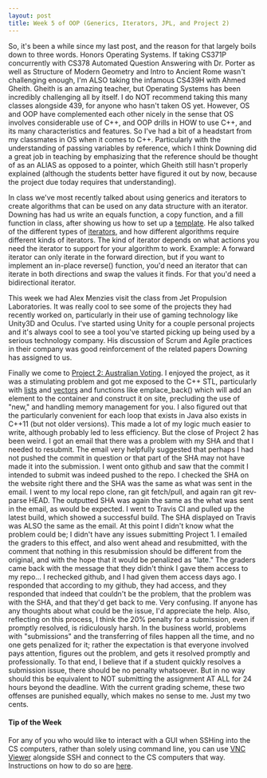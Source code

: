 ```yaml
---
layout: post
title: Week 5 of OOP (Generics, Iterators, JPL, and Project 2)
---
```


So, it's been a while since my last post, and the reason for that largely boils down to three words.
Honors Operating Systems.
If taking CS371P concurrently with CS378 Automated Question Answering with Dr. Porter as well as Structure of Modern Geometry and Intro to Ancient Rome wasn't challenging enough, I'm ALSO taking the infamous CS439H with Ahmed Gheith. Gheith is an amazing teacher, but Operating Systems has been incredibly challenging all by itself. I do NOT recommend taking this many classes alongside 439, for anyone who hasn't taken OS yet. However, OS and OOP have complemented each other nicely in the sense that OS involves considerable use of C++, and OOP drills in HOW to use C++, and its many characteristics and features. So I've had a bit of a headstart from my classmates in OS when it comes to C++. Particularly with the understanding of passing variables by reference, which I think Downing did a great job in teaching by emphasizing that the reference should be thought of as an ALIAS as opposed to a pointer, which Gheith still hasn't properly explained (although the students better have figured it out by now, because the project due today requires that understanding).

In class we've most recently talked about using generics and iterators to create algorithms that can be used on any data structure with an iterator. Downing has had us write an equals function, a copy function, and a fill function in class, after showing us how to set up a [template](http://www.codeproject.com/Articles/257589/An-Idiots-Guide-to-Cplusplus-Templates-Part). He also talked of the different types of [iterators](http://www.cplusplus.com/reference/iterator/), and how different algorithms require different kinds of iterators. The kind of iterator depends on what actions you need the iterator to support for your algorithm to work.
Example: A forward iterator can only iterate in the forward direction, but if you want to implement an in-place reverse() function, you'd need an iterator that can iterate in both directions and swap the values it finds. For that you'd need a bidirectional iterator.

This week we had Alex Menzies visit the class from Jet Propulsion Laboratories. It was really cool to see some of the projects they had recently worked on, particularly in their use of gaming technology like Unity3D and Oculus. I've started using Unity for a couple personal projects and it's always cool to see a tool you've started picking up being used by a serious technology company. His discussion of Scrum and Agile practices in their company was good reinforcement of the related papers Downing has assigned to us.

Finally we come to [Project 2: Australian Voting](http://uva.onlinejudge.org/index.php?option=com_onlinejudge&Itemid=8&category=13&page=show_problem&problem=1083). I enjoyed the project, as it was a stimulating problem and got me exposed to the C++ STL, particularly with [lists](http://www.cplusplus.com/reference/list/list/) and [vectors](http://www.cplusplus.com/reference/vector/vector/) and functions like emplace_back() which will add an element to the container and construct it on site, precluding the use of "new," and handling memory management for you. I also figured out that the particularly convenient for each loop that exists in Java also exists in C++11 (but not older versions). This made a lot of my logic much easier to write, although probably led to less efficiency.
But the close of Project 2 has been weird. I got an email that there was a problem with my SHA and that I needed to resubmit. The email very helpfully suggested that perhaps I had not pushed the commit in question or that part of the SHA may not have made it into the submission. I went onto github and saw that the commit I intended to submit was indeed pushed to the repo. I checked the SHA on the website right there and the SHA was the same as what was sent in the email. I went to my local repo clone, ran git fetch/pull, and again ran git rev-parse HEAD. The outputted SHA was again the same as the what was sent in the email, as would be expected. I went to Travis CI and pulled up the latest build, which showed a successful build. The SHA displayed on Travis was ALSO the same as the email. At this point I didn't know what the problem could be; I didn't have any issues submitting Project 1. I emailed the graders to this effect, and also went ahead and resubmitted, with the comment that nothing in this resubmission should be different from the original, and with the hope that it would be penalized as "late." The graders came back with the message that they didn't think I gave them access to my repo... I rechecked github, and I had given them access days ago. I responded that according to my github, they had access, and they responded that indeed that couldn't be the problem, that the problem was with the SHA, and that they'd get back to me. Very confusing. If anyone has any thoughts about what could be the issue, I'd appreciate the help.
Also, reflecting on this process, I think the 20% penalty for a submission, even if promptly resolved, is ridiculously harsh. In the business world, problems with "submissions" and the transferring of files happen all the time, and no one gets penalized for it; rather the expectation is that everyone involved pays attention, figures out the problem, and gets it resolved promptly and professionally. To that end, I believe that if a student quickly resolves a submission issue, there should be no penalty whatsoever. But in no way should this be equivalent to NOT submitting the assignment AT ALL for 24 hours beyond the deadline. With the current grading scheme, these two offenses are punished equally, which makes no sense to me. Just my two cents.

#### Tip of the Week

For any of you who would like to interact with a GUI when SSHing into the CS computers, rather than solely using command line, you can use [VNC Viewer](https://www.realvnc.com/download/viewer/) alongside SSH and connect to the CS computers that way. Instructions on how to do so are [here](http://www.science.smith.edu/~ejensen/vncssh.html).


